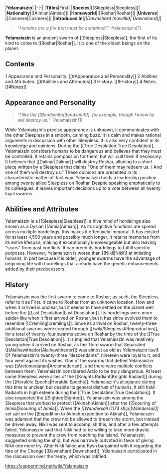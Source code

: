 |**Yelamaiszin**|
|-|-|
|**Titles**|First|
|**Species**|[[Sleepless\|Sleepless]]|
|**Nationality**|[[Aimian\|Aimian]]|
|**Homeworld**|[[Roshar\|Roshar]]|
|**Universe**|[[Cosmere\|Cosmere]]|
|**Introduced In**|*[[Dawnshard (novella)\| Dawnshard]]*|

>“*Humans are a fire that must be contained.*”
\-Yelamaiszin[1]


**Yelamaiszin** is an ancient swarm of [[Sleepless\|Sleepless]], the first of its kind to come to [[Roshar\|Roshar]]. It is one of the oldest beings on the planet.

## Contents

1 Appearance and Personality. [[#Appearance and Personality]] 
2 Abilities and Attributes. [[#Abilities and Attributes]] 
3 History. [[#History]] 
4 Notes. [[#Notes]] 


## Appearance and Personality
>“*I like the [[Bondsmith\|Bondsmith]], for example, though I know he will destroy us.*”
\-Yelamaiszin[1]


While Yelamaiszin's precise appearance is unknown, it communicates with the other Sleepless in a smooth, calming buzz. It is calm and makes rational arguments in discussion with other Sleepless. It is also very confident in its knowledge and opinions.
During the [[True Desolation\|True Desolation]], Yelamaiszin considers humans to be dangerous and believes that they must be controlled. It retains compassion for them, but will cull them if necessary. It believes that [[Dalinar\|Dalinar]] will destroy Roshar, alluding to a short piece written by a Sleepless that claims "One of them may redeem us. / And one of them will destroy us." These opinions are presented in its characteristic matter-of-fact way.
Yelamaiszin holds a leadership position among twenty allied Sleepless on Roshar. Despite speaking emphatically to its colleagues, it leaves important decisions up to a vote between all twenty loyal swarms.

## Abilities and Attributes
Yelamaiszin is a [[Sleepless\|Sleepless]], a hive mind of hordelings also known as a Dysian [[Aimia\|Aimian]]. As its cognitive functions are spread across multiple hordelings, this makes it effectively immortal. It has existed for at least 4,500 years and possibly much longer. It retains memories from its entire lifespan, making it exceptionally knowledgeable but also leaving "scars" from past conflicts.
It can breed its hordelings to fulfill specific purposes. However, Yelamaiszin is worse than [[Nikli\|Nikli]] at imitating humans, in part because it is older; younger swarms have the advantage of beginning life with hordelings that already have the genetic enhancements added by their predecessors.

## History
Yelamaiszin was the first swarm to come to Roshar; as such, the Sleepless refer to it as First. It came to Roshar from an unknown location. How and when it arrived is unclear, but it seems to have settled on the planet well before the [[Last Desolation\|Last Desolation]]. Its hordelings were more spider-like when it first arrived on Roshar, but it has since evolved them to resemble [[Cremling\|cremlings]].
Since its arrival on Roshar, twenty-three additional swarms were created through [[/wiki/Sleepless#Reproduction]], for a total of twenty-four swarms active on Roshar by the time of the [[True Desolation\|True Desolation]]. It is implied that Yelamaiszin was relatively young when it arrived on Roshar, as the Third swarm that Separated ([[Alalhawithador\|Alalhawithador]]) was almost as old as Yelamaiszin itself. Of Yelamaiszin's twenty-three "descendants", nineteen were loyal to it, and four went against its wishes. One of the swarms that defied Yelamaiszin was [[Arclomedarian\|Arclomedarian]], and there were multiple conflicts between them. Yelamaiszin considered Arclo to be truly dangerous.
At least some Sleepless were allies of the [[Knights Radiant\|Knights Radiant]] during the [[Heraldic Epochs\|Heraldic Epochs]]. Yelamaiszin's allegiance during this time is unclear, but despite its general distrust of humans, it still held Radiants in high esteem during the [[True Desolation\|True Desolation]]. It also respected the [[Sighted\|Sighted]].
Yelamaiszin was among the Sleepless that worked to protect [[Akinah\|Akinah]] after the [[Scouring of Aimia\|Scouring of Aimia]]. When the *[[Wandersail (1174 ship)\|Wandersail]]* set sail on the [[Expedition to Akinah\|expedition to Akinah]], Yelamaiszin was adamant that the crew not be allowed to breach the storm, but instead be driven away. Nikli was sent to accomplish this, and after a few attempts failed, Yelamaiszin said that Nikli had to be willing to take more drastic measures to prevent the crew from reaching the island. Yelamaiszin suggested sinking the ship, but was narrowly outvoted in favor of giving Nikli one more try. After Nikli failed and Rysn bargained with it regarding the fate of the Change [[Dawnshard\|Dawnshard]], Yelamaiszin participated in the discussion over the treaty, which was ratified.



https://coppermind.net/wiki/Yelamaiszin